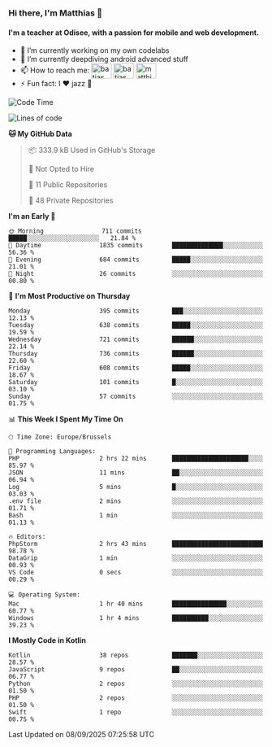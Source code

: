 ### Hi there, I'm Matthias 👋

#### I'm a teacher at Odisee, with a passion for mobile and web development.

- 🔭 I’m currently working on my own codelabs
- 🌱 I’m currently deepdiving android advanced stuff
- 📫 How to reach me: <a href="https://dev.to/batjas" target="_blank"><img align="center" src="https://raw.githubusercontent.com/rahuldkjain/github-profile-readme-generator/master/src/images/icons/Social/devto.svg" alt="batjas" height="30" width="40" /></a>
<a href="https://twitter.com/batjas" target="_blank"><img align="center" src="https://raw.githubusercontent.com/rahuldkjain/github-profile-readme-generator/master/src/images/icons/Social/twitter.svg" alt="batjas" height="30" width="40" /></a>
<a href="https://linkedin.com/in/matthiasdruwé" target="_blank"><img align="center" src="https://raw.githubusercontent.com/rahuldkjain/github-profile-readme-generator/master/src/images/icons/Social/linked-in-alt.svg" alt="matthiasdruwé" height="30" width="40" /></a>
- ⚡ Fun fact: I ❤ jazz 🎷


<!--START_SECTION:waka-->
![Code Time](http://img.shields.io/badge/Code%20Time-1%2C471%20hrs%2056%20mins-blue)

![Lines of code](https://img.shields.io/badge/From%20Hello%20World%20I%27ve%20Written-8.1%20million%20lines%20of%20code-blue)

**🐱 My GitHub Data** 

> 📦 333.9 kB Used in GitHub's Storage 
 > 
> 🚫 Not Opted to Hire
 > 
> 📜 11 Public Repositories 
 > 
> 🔑 48 Private Repositories 
 > 
**I'm an Early 🐤** 

```text
🌞 Morning                711 commits         █████░░░░░░░░░░░░░░░░░░░░   21.84 % 
🌆 Daytime                1835 commits        ██████████████░░░░░░░░░░░   56.36 % 
🌃 Evening                684 commits         █████░░░░░░░░░░░░░░░░░░░░   21.01 % 
🌙 Night                  26 commits          ░░░░░░░░░░░░░░░░░░░░░░░░░   00.80 % 
```
📅 **I'm Most Productive on Thursday** 

```text
Monday                   395 commits         ███░░░░░░░░░░░░░░░░░░░░░░   12.13 % 
Tuesday                  638 commits         █████░░░░░░░░░░░░░░░░░░░░   19.59 % 
Wednesday                721 commits         ██████░░░░░░░░░░░░░░░░░░░   22.14 % 
Thursday                 736 commits         ██████░░░░░░░░░░░░░░░░░░░   22.60 % 
Friday                   608 commits         █████░░░░░░░░░░░░░░░░░░░░   18.67 % 
Saturday                 101 commits         █░░░░░░░░░░░░░░░░░░░░░░░░   03.10 % 
Sunday                   57 commits          ░░░░░░░░░░░░░░░░░░░░░░░░░   01.75 % 
```


📊 **This Week I Spent My Time On** 

```text
🕑︎ Time Zone: Europe/Brussels

💬 Programming Languages: 
PHP                      2 hrs 22 mins       █████████████████████░░░░   85.97 % 
JSON                     11 mins             ██░░░░░░░░░░░░░░░░░░░░░░░   06.94 % 
Log                      5 mins              █░░░░░░░░░░░░░░░░░░░░░░░░   03.03 % 
.env file                2 mins              ░░░░░░░░░░░░░░░░░░░░░░░░░   01.71 % 
Bash                     1 min               ░░░░░░░░░░░░░░░░░░░░░░░░░   01.13 % 

🔥 Editors: 
PhpStorm                 2 hrs 43 mins       █████████████████████████   98.78 % 
DataGrip                 1 min               ░░░░░░░░░░░░░░░░░░░░░░░░░   00.93 % 
VS Code                  0 secs              ░░░░░░░░░░░░░░░░░░░░░░░░░   00.29 % 

💻 Operating System: 
Mac                      1 hr 40 mins        ███████████████░░░░░░░░░░   60.77 % 
Windows                  1 hr 4 mins         ██████████░░░░░░░░░░░░░░░   39.23 % 
```

**I Mostly Code in Kotlin** 

```text
Kotlin                   38 repos            ███████░░░░░░░░░░░░░░░░░░   28.57 % 
JavaScript               9 repos             ██░░░░░░░░░░░░░░░░░░░░░░░   06.77 % 
Python                   2 repos             ░░░░░░░░░░░░░░░░░░░░░░░░░   01.50 % 
PHP                      2 repos             ░░░░░░░░░░░░░░░░░░░░░░░░░   01.50 % 
Swift                    1 repo              ░░░░░░░░░░░░░░░░░░░░░░░░░   00.75 % 
```




 Last Updated on 08/09/2025 07:25:58 UTC
<!--END_SECTION:waka-->
